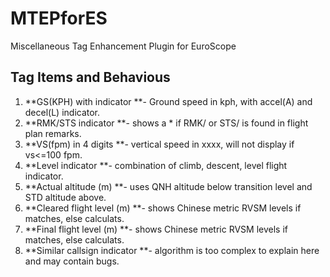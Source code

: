 # MTEPforES
Miscellaneous Tag Enhancement Plugin for EuroScope


## Tag Items and Behavious

1. **GS(KPH) with indicator		**- Ground speed in kph, with accel(A) and decel(L) indicator.
2. **RMK/STS indicator			**- shows a * if RMK/ or STS/ is found in flight plan remarks.
3. **VS(fpm) in 4 digits		**- vertical speed in xxxx, will not display if vs<=100 fpm.
4. **Level indicator			**- combination of climb, descent, level flight indicator.
5. **Actual altitude (m)		**- uses QNH altitude below transition level and STD altitude above.
6. **Cleared flight level (m)	**- shows Chinese metric RVSM levels if matches, else calculats.
7. **Final flight level (m)		**- shows Chinese metric RVSM levels if matches, else calculats.
8. **Similar callsign indicator	**- algorithm is too complex to explain here and may contain bugs.